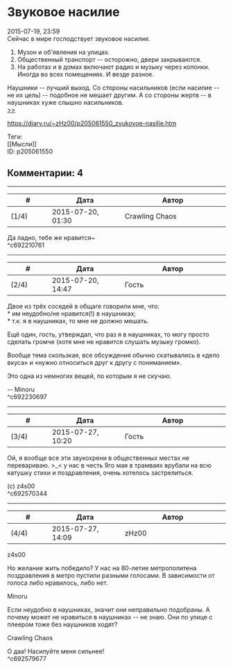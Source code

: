 Звуковое насилие
================

  
2015-07-19, 23:59  
 Сейчас в мире господствует звуковое насилие.   
   
 1. Музон и об'явления на улицах.   
 2. Общественный транспорт -- осторожно, двери закрываются.   
 3. На работах и в домах включают радио и музыку через колонки. Иногда во всех помещениях. И везде разное.   
   
 Наушники -- лучший выход. Со стороны насильников (если насилие -- не их цель) -- подобное не мешает другим. А со стороны жертв -- в наушниках хуже слышно насильников.   
  [>>](Звуковое%20насилие,%20часть%202%20(в%20метро))    
  
<https://diary.ru/~zHz00/p205061550_zvukovoe-nasilie.htm>  
  
Теги:  
[[Мысли]]  
ID: p205061550  


Комментарии: 4
--------------

  


---



|         #         |              Дата              |                     Автор                     |           ID           |
| --- | --- | --- | --- |
| (1/4) | 2015-07-20, 01:30 | Crawling Chaos | c692210761 |

  
 Да ладно, тебе же нравится~   
 ^c692210761

---



|         #         |              Дата              |                     Автор                     |           ID           |
| --- | --- | --- | --- |
| (2/4) | 2015-07-20, 14:47 | Гость | c692230697 |

  
 Двое из трёх соседей в общаге говорили мне, что:   
 \* им неудобно/не нравится(!) в наушниках;   
 \* т.к. я в наушниках, то мне не должно мешать.   
   
 Ещё один, гость, утверждал, что раз я в наушниках, то могу просто сделать громче (хотя мне не нравится слушать музыку громко).   
   
 Вообще тема скользкая, все обсуждения обычно скатывались в «дело вкуса» и «нужно относиться друг к другу с пониманием».   
   
 Это одна из немногих вещей, по которым я не скучаю.   
   
 -- Minoru   
 ^c692230697

---



|         #         |              Дата              |                     Автор                     |           ID           |
| --- | --- | --- | --- |
| (3/4) | 2015-07-27, 10:20 | Гость | c692570344 |

  
 Ой, я вообще все эти звукохрени в общественных местах не перевариваю. >\_< у нас в честь 9го мая в трамваях врубали на всю катушку стихи и поздравления, очень хотелось застрелиться.   
   
 (с) z4s00   
 ^c692570344

---



|         #         |              Дата              |                     Автор                     |           ID           |
| --- | --- | --- | --- |
| (4/4) | 2015-07-27, 14:09 | zHz00 | c692579677 |

  
 z4s00   
   
 Но желание жить победило? У нас на 80-летие метрополитена поздравления в метро пустили разными голосами. В зависимости от голоса либо нравилось, либо нет.   
   
 Minoru   
   
 Если неудобно в наушниках, значит они неправильно подобраны. А почему может не нравиться в наушниках -- не знаю. Они по улице с плеером тоже без наушников ходят?   
   
 Crawling Chaos   
   
 О даа! Насилуйте меня сильнее!   
 ^c692579677